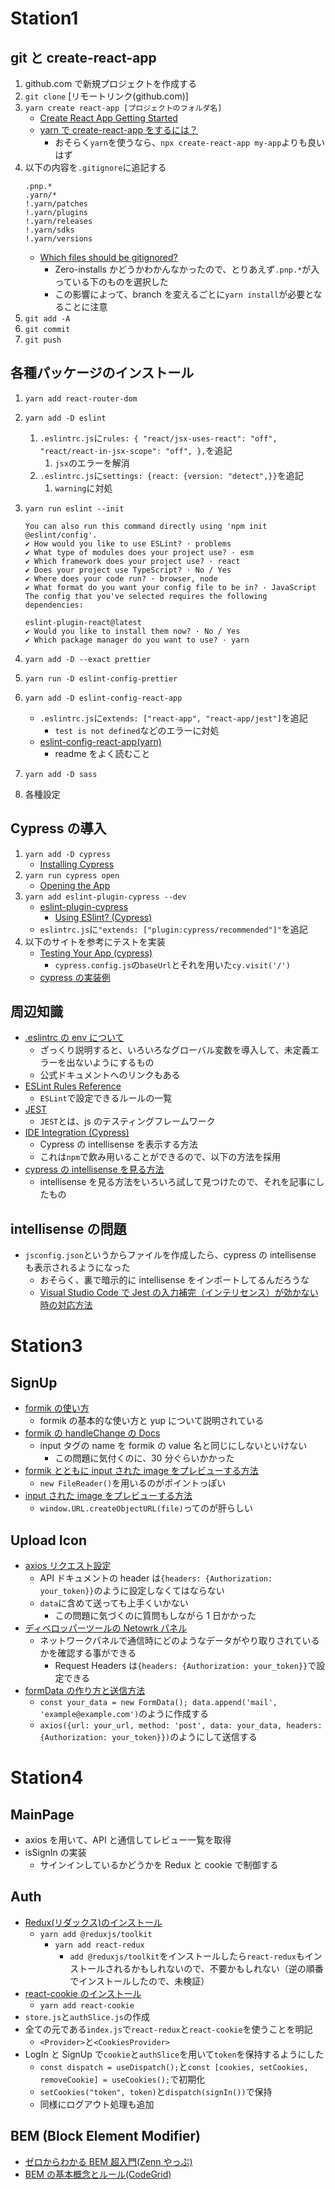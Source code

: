 # Station1

## git と create-react-app

1. github.com で新規プロジェクトを作成する
2. `git clone` [リモートリンク(github.com)]
3. `yarn create react-app [プロジェクトのフォルダ名]`
   - [Create React App Getting Started](https://create-react-app.dev/docs/getting-started/#yarn)
   - [yarn で create-react-app をするには？](https://qiita.com/RyosukeSomeya/items/974d4308c194a804162a)
     - おそらく`yarn`を使うなら、`npx create-react-app my-app`よりも良いはず
4. 以下の内容を`.gitignore`に追記する
   ```
   .pnp.*
   .yarn/*
   !.yarn/patches
   !.yarn/plugins
   !.yarn/releases
   !.yarn/sdks
   !.yarn/versions
   ```
   - [Which files should be gitignored?](https://yarnpkg.com/getting-started/qa#which-files-should-be-gitignored)
     - Zero-installs かどうかわかんなかったので、とりあえず`.pnp.*`が入っている下のものを選択した
     - この影響によって、branch を変えるごとに`yarn install`が必要となることに注意
5. `git add -A`
6. `git commit`
7. `git push`

## 各種パッケージのインストール

1. `yarn add react-router-dom`
2. `yarn add -D eslint`
   1. `.eslintrc.js`に`rules: { "react/jsx-uses-react": "off", "react/react-in-jsx-scope": "off", },`を追記
      1. `jsx`のエラーを解消
   2. `.eslintrc.js`に`settings: {react: {version: "detect",}}`を追記
      1. `warning`に対処
3. `yarn run eslint --init`

   ```
   You can also run this command directly using 'npm init @eslint/config'.
   ✔ How would you like to use ESLint? · problems
   ✔ What type of modules does your project use? · esm
   ✔ Which framework does your project use? · react
   ✔ Does your project use TypeScript? · No / Yes
   ✔ Where does your code run? · browser, node
   ✔ What format do you want your config file to be in? · JavaScript
   The config that you've selected requires the following dependencies:

   eslint-plugin-react@latest
   ✔ Would you like to install them now? · No / Yes
   ✔ Which package manager do you want to use? · yarn
   ```

4. `yarn add -D --exact prettier`
5. `yarn run -D eslint-config-prettier`
6. `yarn add -D eslint-config-react-app`
   - `.eslintrc.js`に`extends: ["react-app", "react-app/jest"]`を追記
     - `test is not defined`などのエラーに対処
   - [eslint-config-react-app(yarn)](https://yarnpkg.com/package/eslint-config-react-app)
     - readme をよく読むこと
7. `yarn add -D sass`
8. 各種設定

## Cypress の導入

1. `yarn add -D cypress`
   - [Installing Cypress](https://docs.cypress.io/guides/getting-started/installing-cypress)
2. `yarn run cypress open`
   - [Opening the App](https://docs.cypress.io/guides/getting-started/opening-the-app)
3. `yarn add eslint-plugin-cypress --dev`
   - [eslint-plugin-cypress](https://github.com/cypress-io/eslint-plugin-cypress)
     - [Using ESlint? (Cypress)](https://docs.cypress.io/guides/end-to-end-testing/writing-your-first-end-to-end-test)
   - `eslintrc.js`に`"extends: ["plugin:cypress/recommended"]"`を追記
4. 以下のサイトを参考にテストを実装
   - [Testing Your App (cypress)](https://docs.cypress.io/guides/end-to-end-testing/testing-your-app)
     - `cypress.config.js`の`baseUrl`とそれを用いた`cy.visit('/')`
   - [cypress の実装例](https://github.com/cypress-io/cypress-example-recipes/blob/master/examples/logging-in__html-web-forms/cypress/e2e/logging-in-html-web-form-spec.cy.js)

## 周辺知識

- [.eslintrc の env について](https://zenn.dev/kimromi/articles/546923b7281dcb)
  - ざっくり説明すると、いろいろなグローバル変数を導入して、未定義エラーを出ないようにするもの
  - 公式ドキュメントへのリンクもある
- [ESLint Rules Reference](https://eslint.org/docs/latest/rules/)
  - `ESLint`で設定できるルールの一覧
- [JEST](https://jestjs.io/ja/)
  - `JEST`とは、js のテスティングフレームワーク
- [IDE Integration (Cypress)](https://docs.cypress.io/guides/tooling/IDE-integration#Triple-slash-directives)
  - Cypress の intellisense を表示する方法
  - これは`npm`で飲み用いることができるので、以下の方法を採用
- [cypress の intellisense を見る方法](https://qiita.com/TooFuu/items/32253fe1b6c82d49fc63)
  - intellisense を見る方法をいろいろ試して見つけたので、それを記事にしたもの

## intellisense の問題

- `jsconfig.json`というからファイルを作成したら、cypress の intellisense も表示されるようになった
  - おそらく、裏で暗示的に intellisense をインポートしてるんだろうな
  - [Visual Studio Code で Jest の入力補完（インテリセンス）が効かない時の対応方法](https://trialanderror.jp/jest-intellisense-not-working/)

# Station3

## SignUp

- [formik の使い方](https://reffect.co.jp/react/formik)
  - formik の基本的な使い方と yup について説明されている
- [formik の handleChange の Docs](https://formik.org/docs/api/formik#handlechange-e-reactchangeeventany--void)
  - input タグの name を formik の value 名と同じにしないといけない
    - この問題に気付くのに、30 分ぐらいかかった
- [formik とともに input された image をプレビューする方法](https://zenn.dev/msksgm/articles/20211112-react-formik-image-uploader)
  - `new FileReader()`を用いるのがポイントっぽい
- [input された image をプレビューする方法](https://zenn.dev/tsucchiiinoko/articles/8d0787b0c1ae8d)
  - `window.URL.createObjectURL(file)`ってのが肝らしい

## Upload Icon

- [axios リクエスト設定](https://axios-http.com/ja/docs/req_config)
  - API ドキュメントの header は`{headers: {Authorization: your_token}}`のように設定しなくてはならない
  - `data`に含めて送っても上手くいかない
    - この問題に気づくのに質問もしながら 1 日かかった
- [ディベロッパーツールの Netowrk パネル](https://ayudante.jp/column/2022-12-01/15-00/)
  - ネットワークパネルで通信時にどのようなデータがやり取りされているかを確認する事ができる
    - Request Headers は`{headers: {Authorization: your_token}}`で設定できる
- [formData の作り方と送信方法](https://cpoint-lab.co.jp/article/202003/14609/)
  - `const your_data = new FormData(); data.append('mail', 'example@example.com')`のように作成する
  - `axios({url: your_url, method: 'post', data: your_data, headers: {Authorization: your_token}})`のようにして送信する

# Station4

## MainPage

- axios を用いて、API と通信してレビュー一覧を取得
- isSignIn の実装
  - サインインしているかどうかを Redux と cookie で制御する

## Auth

- [Redux(リダックス)のインストール](https://redux.js.org/introduction/getting-started)
  - `yarn add @reduxjs/toolkit`
    - `yarn add react-redux`
      - `add @reduxjs/toolkit`をインストールしたら`react-redux`もインストールされるかもしれないので、不要かもしれない（逆の順番でインストールしたので、未検証）
- [react-cookie のインストール](https://yarnpkg.com/package/react-cookie)
  - `yarn add react-cookie`
- `store.js`と`authSlice.js`の作成
- 全ての元である`index.js`で`react-redux`と`react-cookie`を使うことを明記
  - `<Provider>`と`<CookiesProvider>`
- LogIn と SignUp で`cookie`と`authSlice`を用いて`token`を保持するようにした
  - `const dispatch = useDispatch();`と`const [cookies, setCookies, removeCookie] = useCookies();`で初期化
  - `setCookies("token", token)`と`dispatch(signIn())`で保持
  - 同様にログアウト処理も追加

## BEM (Block Element Modifier)

- [ゼロからわかる BEM 超入門(Zenn やっぷ)](https://zenn.dev/nagan/articles/dac6fa662f4dab)
- [BEM の基本概念とルール(CodeGrid)](https://www.codegrid.net/articles/bem-basic-1/)
